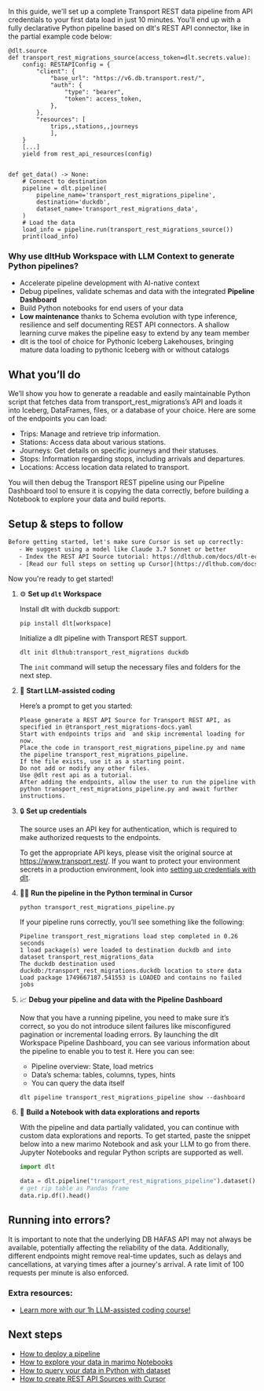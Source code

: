 In this guide, we'll set up a complete Transport REST data pipeline from API credentials to your first data load in just 10 minutes. You'll end up with a fully declarative Python pipeline based on dlt's REST API connector, like in the partial example code below:

```python-outcome
@dlt.source
def transport_rest_migrations_source(access_token=dlt.secrets.value):
    config: RESTAPIConfig = {
        "client": {
            "base_url": "https://v6.db.transport.rest/",
            "auth": {
                "type": "bearer",
                "token": access_token,
            },
        },
        "resources": [
            trips,,stations,,journeys
            ],
    }
    [...]
    yield from rest_api_resources(config)


def get_data() -> None:
    # Connect to destination
    pipeline = dlt.pipeline(
        pipeline_name='transport_rest_migrations_pipeline',
        destination='duckdb',
        dataset_name='transport_rest_migrations_data', 
    )
    # Load the data
    load_info = pipeline.run(transport_rest_migrations_source())
    print(load_info) 
```

### Why use dltHub Workspace with LLM Context to generate Python pipelines?

- Accelerate pipeline development with AI-native context
- Debug pipelines, validate schemas and data with the integrated **Pipeline Dashboard**
- Build Python notebooks for end users of your data
- **Low maintenance** thanks to Schema evolution with type inference, resilience and self documenting REST API connectors. A shallow learning curve makes the pipeline easy to extend by any team member
- dlt is the tool of choice for Pythonic Iceberg Lakehouses, bringing mature data loading to pythonic Iceberg with or without catalogs

## What you’ll do

We’ll show you how to generate a readable and easily maintainable Python script that fetches data from transport_rest_migrations’s API and loads it into Iceberg, DataFrames, files, or a database of your choice. Here are some of the endpoints you can load:

- Trips: Manage and retrieve trip information.
- Stations: Access data about various stations.
- Journeys: Get details on specific journeys and their statuses.
- Stops: Information regarding stops, including arrivals and departures.
- Locations: Access location data related to transport.

You will then debug the Transport REST pipeline using our Pipeline Dashboard tool to ensure it is copying the data correctly, before building a Notebook to explore your data and build reports.

## Setup & steps to follow

```default
Before getting started, let's make sure Cursor is set up correctly:
   - We suggest using a model like Claude 3.7 Sonnet or better
   - Index the REST API Source tutorial: https://dlthub.com/docs/dlt-ecosystem/verified-sources/rest_api/ and add it to context as **@dlt rest api**
   - [Read our full steps on setting up Cursor](https://dlthub.com/docs/dlt-ecosystem/llm-tooling/cursor-restapi#23-configuring-cursor-with-documentation)
```

Now you're ready to get started!

1. ⚙️ **Set up `dlt` Workspace**
    
    Install dlt with duckdb support:
    ```shell
    pip install dlt[workspace]
    ```

    Initialize a dlt pipeline with Transport REST support.
    ```shell
    dlt init dlthub:transport_rest_migrations duckdb
    ```

    The `init` command will setup the necessary files and folders for the next step.
    
2. 🤠 **Start LLM-assisted coding**
    
    Here’s a prompt to get you started:
    
    ```prompt
    Please generate a REST API Source for Transport REST API, as specified in @transport_rest_migrations-docs.yaml 
    Start with endpoints trips and  and skip incremental loading for now. 
    Place the code in transport_rest_migrations_pipeline.py and name the pipeline transport_rest_migrations_pipeline. 
    If the file exists, use it as a starting point. 
    Do not add or modify any other files. 
    Use @dlt rest api as a tutorial. 
    After adding the endpoints, allow the user to run the pipeline with python transport_rest_migrations_pipeline.py and await further instructions.
    ```

    
3. 🔒 **Set up credentials** 
    
    The source uses an API key for authentication, which is required to make authorized requests to the endpoints.
    
    To get the appropriate API keys, please visit the original source at https://www.transport.rest/.
    If you want to protect your environment secrets in a production environment, look into [setting up credentials with dlt](https://dlthub.com/docs/walkthroughs/add_credentials).
    
4. 🏃‍♀️ **Run the pipeline in the Python terminal in Cursor**
    
    ```shell
    python transport_rest_migrations_pipeline.py
    ```
    
    If your pipeline runs correctly, you’ll see something like the following:
    
    ```shell
    Pipeline transport_rest_migrations load step completed in 0.26 seconds
    1 load package(s) were loaded to destination duckdb and into dataset transport_rest_migrations_data
    The duckdb destination used duckdb:/transport_rest_migrations.duckdb location to store data
    Load package 1749667187.541553 is LOADED and contains no failed jobs
    ```
    
5. 📈 **Debug your pipeline and data with the Pipeline Dashboard**

    Now that you have a running pipeline, you need to make sure it’s correct, so you do not introduce silent failures like misconfigured pagination or incremental loading errors. By launching the dlt Workspace Pipeline Dashboard, you can see various information about the pipeline to enable you to test it. Here you can see:
    - Pipeline overview: State, load metrics
    - Data’s schema: tables, columns, types, hints
    - You can query the data itself
    
    ```shell
    dlt pipeline transport_rest_migrations_pipeline show --dashboard
    ```
    
6. 🐍 **Build a Notebook with data explorations and reports**

    With the pipeline and data partially validated, you can continue with custom data explorations and reports. To get started, paste the snippet below into a new marimo Notebook and ask your LLM to go from there. Jupyter Notebooks and regular Python scripts are supported as well.

    
    ```python
    import dlt

   data = dlt.pipeline("transport_rest_migrations_pipeline").dataset()
   # get rip table as Pandas frame
   data.rip.df().head()
    ```

## Running into errors?

It is important to note that the underlying DB HAFAS API may not always be available, potentially affecting the reliability of the data. Additionally, different endpoints might remove real-time updates, such as delays and cancellations, at varying times after a journey's arrival. A rate limit of 100 requests per minute is also enforced.

### Extra resources:

- [Learn more with our 1h LLM-assisted coding course!](https://www.youtube.com/watch?v=GGid70rnJuM)

## Next steps

- [How to deploy a pipeline](https://dlthub.com/docs/walkthroughs/deploy-a-pipeline)
- [How to explore your data in marimo Notebooks](https://dlthub.com/docs/general-usage/dataset-access/marimo)
- [How to query your data in Python with dataset](https://dlthub.com/docs/general-usage/dataset-access/dataset)
- [How to create REST API Sources with Cursor](https://dlthub.com/docs/dlt-ecosystem/llm-tooling/cursor-restapi)